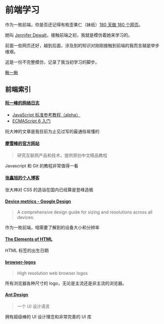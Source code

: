 # 前端学习

作为一枚前端，你是否还记得有枚歪果仁（妹纸）[180 天做 180 个网页](https://jenniferdewalt.com/index.html)。

她叫 [Jennifer Dewalt](https://github.com/jendewalt/jennifer_dewalt)，接触前端之初，我就是模仿着她来学习的。

前面一些网页还好，越到后面，涉及到的知识对刚刚接触到前端的我而言越是举步维艰。

这是一份不完整模仿，记录了我当初学习的脚步。

[瞅一瞅](http://monine.github.io/study)

## 前端索引

#### [阮一峰的网络日志](http://www.ruanyifeng.com/blog/)

- [JavaScript 标准参考教程（alpha）](http://javascript.ruanyifeng.com/)
- [ECMAScript 6 入门](http://es6.ruanyifeng.com/)

阮大神的文章是我目前为止见过写的最通俗易懂的

#### [廖雪峰的官方网站](http://www.liaoxuefeng.com/)

> 研究互联网产品和技术，提供原创中文精品教程

Javascript 和 Git 的教程非常值得一看

#### [张鑫旭的个人博客](http://www.zhangxinxu.com/wordpress/)

张大神对 CSS 的造诣在国内已经算是登峰造极

#### [Device metrics - Google Design](https://design.google.com/devices/)

> A comprehensive design guide for sizing and resolutions across all devices.

作为一枚前端，咱需要了解到的设备大小和分辨率

#### [The Elements of HTML](https://rawgit.com/w3c/elements-of-html/master/index.html#toc-w/)

HTML 标签的出生日期

#### [browser-logos](https://github.com/alrra/browser-logos/)

> High resolution web browser logos

所有浏览器各种尺寸的 logo，无论是主流还是非主流的浏览器。

#### [Ant Design](http://ant.design/)

> 一个 UI 设计语言

拥有超级棒的 UI 设计理念和非常完善的 UI 库
